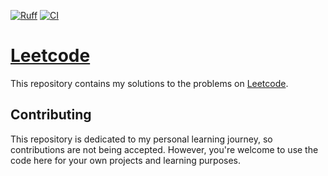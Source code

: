 [![Ruff](https://img.shields.io/endpoint?url=https://raw.githubusercontent.com/astral-sh/ruff/main/assets/badge/v2.json)](https://github.com/astral-sh/ruff)
[![CI](https://github.com/TurtleSmoke/leetcode/actions/workflows/ruff.yml/badge.svg?branch=main)](https://github.com/TurtleSmoke/leetcode/actions/workflows/ruff.yml)

# [Leetcode](https://leetcode.com/)

This repository contains my solutions to the problems on [Leetcode](https://leetcode.com/problemset/all/).

## Contributing

This repository is dedicated to my personal learning journey, so contributions are not being accepted. However, you're
welcome to use the code here for your own projects and learning purposes.